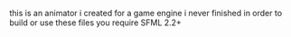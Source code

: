 
this is an animator i created for a game engine i never finished
in order to build or use these files you require SFML 2.2+
